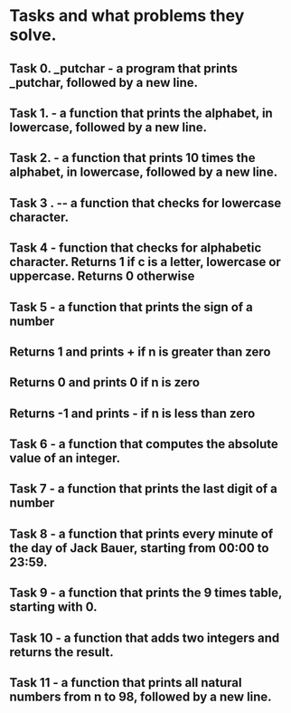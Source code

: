 # Tasks and what problems they solve.

## Task 0. _putchar -  a program that prints _putchar, followed by a new line.

## Task 1.  - a function that prints the alphabet, in lowercase, followed by a new line.

## Task 2.  -  a function that prints 10 times the alphabet, in lowercase, followed by a new line.

## Task 3 . -- a function that checks for lowercase character.

## Task 4 -  function that checks for alphabetic character. Returns 1 if c is a letter, lowercase or uppercase. Returns 0 otherwise

## Task 5 - a function that prints the sign of a number
## Returns 1 and prints + if n is greater than zero
## Returns 0 and prints 0 if n is zero
## Returns -1 and prints - if n is less than zero 

## Task 6 -  a function that computes the absolute value of an integer.

## Task 7 -  a function that prints the last digit of a number

## Task 8 - a function that prints every minute of the day of Jack Bauer, starting from 00:00 to 23:59.

## Task 9 - a function that prints the 9 times table, starting with 0.

## Task 10 - a function that adds two integers and returns the result.

## Task 11 - a function that prints all natural numbers from n to 98, followed by a new line.


